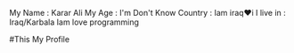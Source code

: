 My Name : Karar Ali
My Age : I'm Don't Know
Country : Iam iraq♥i
I live in : Iraq/Karbala
Iam love programming 

#This My Profile 



